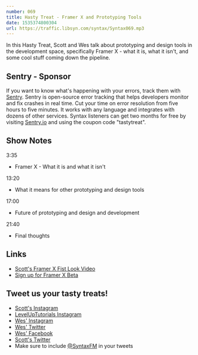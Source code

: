```yaml
---
number: 069
title: Hasty Treat - Framer X and Prototyping Tools
date: 1535374800304
url: https://traffic.libsyn.com/syntax/Syntax069.mp3
---
```


In this Hasty Treat, Scott and Wes talk about prototyping and design tools in the development space, specifically Framer X - what it is, what it isn't, and some cool stuff coming down the pipeline.

## Sentry - Sponsor

If you want to know what's happening with your errors, track them with [Sentry](https://sentry.io/). Sentry is open-source error tracking that helps developers monitor and fix crashes in real time. Cut your time on error resolution from five hours to five minutes. It works with any language and integrates with dozens of other services. Syntax listeners can get two months for free by visiting [Sentry.io](https://sentry.io/) and using the coupon code "tastytreat".

## Show Notes

3:35

- Framer X - What it is and what it isn't

13:20

- What it means for other prototyping and design tools

17:00

- Future of prototyping and design and development

21:40

- Final thoughts

## Links

- [Scott's Framer X Fist Look Video](https://youtu.be/oUhoBus1nn0)
- [Sign up for Framer X Beta](https://framer.com/x/)

## Tweet us your tasty treats!

- [Scott's Instagram](https://www.instagram.com/stolinski/)
- [LevelUpTutorials Instagram](https://www.instagram.com/LevelUpTutorials/)
- [Wes' Instagram](https://www.instagram.com/wesbos/)
- [Wes' Twitter](https://twitter.com/wesbos)
- [Wes' Facebook](https://www.facebook.com/wesbos.developer)
- [Scott's Twitter](https://twitter.com/stolinski)
- Make sure to include [@SyntaxFM](https://twitter.com/SyntaxFM) in your tweets
